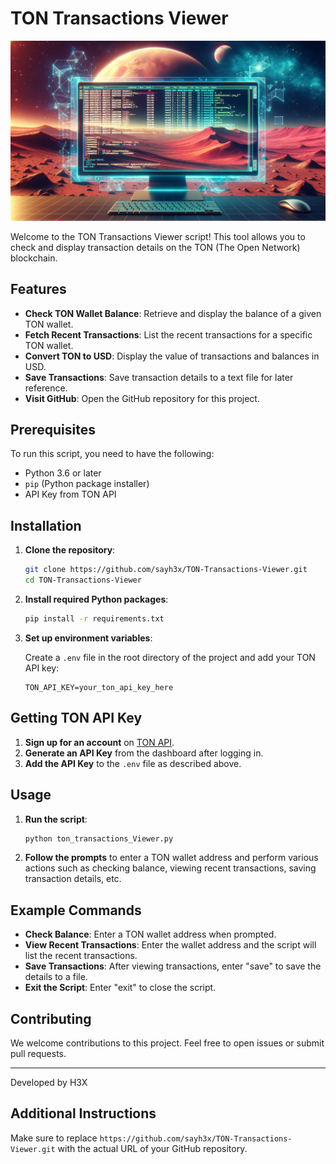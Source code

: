 # TON Transactions Viewer

<p align="center">
  <img src="https://raw.githubusercontent.com/sayh3x/TON-Transactions-Viewer/main/assets/main.webp" style="max-width: 100%; height: auto;" alt="TRX Transactions Viewer Logo">
</p>

Welcome to the TON Transactions Viewer script! This tool allows you to check and display transaction details on the TON (The Open Network) blockchain.

## Features

- **Check TON Wallet Balance**: Retrieve and display the balance of a given TON wallet.
- **Fetch Recent Transactions**: List the recent transactions for a specific TON wallet.
- **Convert TON to USD**: Display the value of transactions and balances in USD.
- **Save Transactions**: Save transaction details to a text file for later reference.
- **Visit GitHub**: Open the GitHub repository for this project.

## Prerequisites

To run this script, you need to have the following:

- Python 3.6 or later
- `pip` (Python package installer)
- API Key from TON API

## Installation

1. **Clone the repository**:

    ```bash
    git clone https://github.com/sayh3x/TON-Transactions-Viewer.git
    cd TON-Transactions-Viewer
    ```

2. **Install required Python packages**:

    ```bash
    pip install -r requirements.txt
    ```

3. **Set up environment variables**:

    Create a `.env` file in the root directory of the project and add your TON API key:

    ```env
    TON_API_KEY=your_ton_api_key_here
    ```

## Getting TON API Key

1. **Sign up for an account** on [TON API](https://tonapi.io/).
2. **Generate an API Key** from the dashboard after logging in.
3. **Add the API Key** to the `.env` file as described above.

## Usage

1. **Run the script**:

    ```bash
    python ton_transactions_Viewer.py
    ```

2. **Follow the prompts** to enter a TON wallet address and perform various actions such as checking balance, viewing recent transactions, saving transaction details, etc.

## Example Commands

- **Check Balance**: Enter a TON wallet address when prompted.
- **View Recent Transactions**: Enter the wallet address and the script will list the recent transactions.
- **Save Transactions**: After viewing transactions, enter "save" to save the details to a file.
- **Exit the Script**: Enter "exit" to close the script.

## Contributing

We welcome contributions to this project. Feel free to open issues or submit pull requests.

---

Developed by H3X

## Additional Instructions

Make sure to replace `https://github.com/sayh3x/TON-Transactions-Viewer.git` with the actual URL of your GitHub repository.
‍